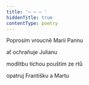 ```yaml
---
title: '– – – '
hiddenTitle: true
contentType: poetry
---
```


<section>

Poprosím vroucně Marii Pannu

ať ochraňuje Julianu

modlitbu tichou pouštím ze rtů

opatruj Františku a Martu

</section>

